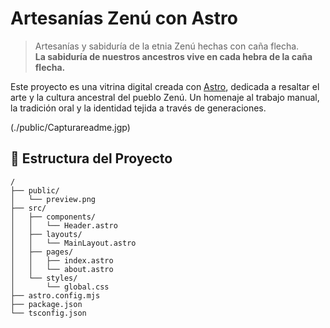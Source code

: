 # Artesanías Zenú con Astro

> Artesanías y sabiduría de la etnia Zenú hechas con caña flecha.  
> **La sabiduría de nuestros ancestros vive en cada hebra de la caña flecha.**

Este proyecto es una vitrina digital creada con [Astro](https://astro.build), dedicada a resaltar el arte y la cultura ancestral del pueblo Zenú. Un homenaje al trabajo manual, la tradición oral y la identidad tejida a través de generaciones.

(./public/Capturareadme.jgp)

## 📁 Estructura del Proyecto

```text
/
├── public/
│   └── preview.png
├── src/
│   ├── components/
│   │   └── Header.astro
│   ├── layouts/
│   │   └── MainLayout.astro
│   ├── pages/
│   │   ├── index.astro
│   │   └── about.astro
│   └── styles/
│       └── global.css
├── astro.config.mjs
├── package.json
└── tsconfig.json
